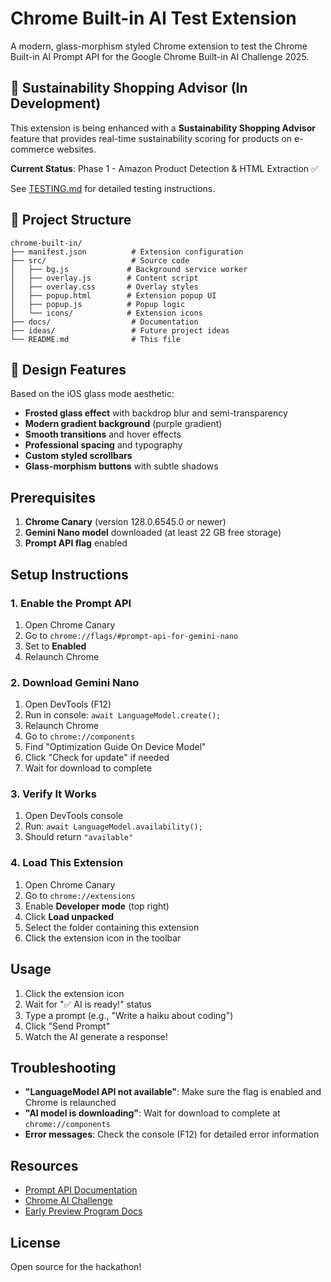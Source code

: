 # Chrome Built-in AI Test Extension

A modern, glass-morphism styled Chrome extension to test the Chrome Built-in AI Prompt API for the Google Chrome Built-in AI Challenge 2025.

## 🌱 Sustainability Shopping Advisor (In Development)

This extension is being enhanced with a **Sustainability Shopping Advisor** feature that provides real-time sustainability scoring for products on e-commerce websites.

**Current Status**: Phase 1 - Amazon Product Detection & HTML Extraction ✅

See [TESTING.md](TESTING.md) for detailed testing instructions.

## 📁 Project Structure

```
chrome-built-in/
├── manifest.json          # Extension configuration
├── src/                   # Source code
│   ├── bg.js             # Background service worker
│   ├── overlay.js        # Content script
│   ├── overlay.css       # Overlay styles
│   ├── popup.html        # Extension popup UI
│   ├── popup.js          # Popup logic
│   └── icons/            # Extension icons
├── docs/                  # Documentation
├── ideas/                 # Future project ideas
└── README.md              # This file
```

## 🎨 Design Features

Based on the iOS glass mode aesthetic:
- **Frosted glass effect** with backdrop blur and semi-transparency
- **Modern gradient background** (purple gradient)
- **Smooth transitions** and hover effects
- **Professional spacing** and typography
- **Custom styled scrollbars**
- **Glass-morphism buttons** with subtle shadows

## Prerequisites

1. **Chrome Canary** (version 128.0.6545.0 or newer)
2. **Gemini Nano model** downloaded (at least 22 GB free storage)
3. **Prompt API flag** enabled

## Setup Instructions

### 1. Enable the Prompt API

1. Open Chrome Canary
2. Go to `chrome://flags/#prompt-api-for-gemini-nano`
3. Set to **Enabled**
4. Relaunch Chrome

### 2. Download Gemini Nano

1. Open DevTools (F12)
2. Run in console: `await LanguageModel.create();`
3. Relaunch Chrome
4. Go to `chrome://components`
5. Find "Optimization Guide On Device Model"
6. Click "Check for update" if needed
7. Wait for download to complete

### 3. Verify It Works

1. Open DevTools console
2. Run: `await LanguageModel.availability();`
3. Should return `"available"`

### 4. Load This Extension

1. Open Chrome Canary
2. Go to `chrome://extensions`
3. Enable **Developer mode** (top right)
4. Click **Load unpacked**
5. Select the folder containing this extension
6. Click the extension icon in the toolbar

## Usage

1. Click the extension icon
2. Wait for "✅ AI is ready!" status
3. Type a prompt (e.g., "Write a haiku about coding")
4. Click "Send Prompt"
5. Watch the AI generate a response!

## Troubleshooting

- **"LanguageModel API not available"**: Make sure the flag is enabled and Chrome is relaunched
- **"AI model is downloading"**: Wait for download to complete at `chrome://components`
- **Error messages**: Check the console (F12) for detailed error information

## Resources

- [Prompt API Documentation](https://developer.chrome.com/docs/ai/prompt-api)
- [Chrome AI Challenge](https://googlechromeai2025.devpost.com/)
- [Early Preview Program Docs](docs.md)

## License

Open source for the hackathon!

